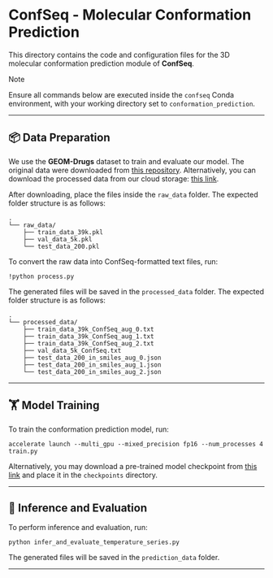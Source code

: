 # ConfSeq - Molecular Conformation Prediction 

This directory contains the code and configuration files for the 3D molecular conformation prediction module of **ConfSeq**.

> [!Note]
> Ensure all commands below are executed inside the `confseq` Conda environment, with your working directory set to `conformation_prediction`.

---
## 📦 Data Preparation

We use the **GEOM-Drugs** dataset to train and evaluate our model.  The original data were downloaded from [this repository](https://github.com/OdinZhang/SDEGen).  Alternatively, you can download the processed data from our cloud storage: [this link](mylink).

After downloading, place the files inside the `raw_data` folder. The expected folder structure is as follows:

```
.
└── raw_data/
    ├── train_data_39k.pkl
    ├── val_data_5k.pkl
    └── test_data_200.pkl
```

To convert the raw data into ConfSeq-formatted text files, run:

```
!python process.py
```

The generated files will be saved in the `processed_data` folder.  The expected folder structure is as follows:
```
.
└── processed_data/
    ├── train_data_39k_ConfSeq_aug_0.txt
    ├── train_data_39k_ConfSeq_aug_1.txt
    ├── train_data_39k_ConfSeq_aug_2.txt
    ├── val_data_5k_ConfSeq.txt
    ├── test_data_200_in_smiles_aug_0.json
    ├── test_data_200_in_smiles_aug_1.json
    └── test_data_200_in_smiles_aug_2.json
```

---
## 🏋️ Model Training

To train the conformation prediction model, run:

```
accelerate launch --multi_gpu --mixed_precision fp16 --num_processes 4 train.py
```

Alternatively, you may download a pre-trained model checkpoint from [this link](mylink) and place it in the `checkpoints` directory.

---
## 🤖 Inference and Evaluation

To perform inference and evaluation, run:

```
python infer_and_evaluate_temperature_series.py
```

The generated files will be saved in the `prediction_data` folder.

---

